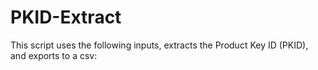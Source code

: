 # PKID-Extract
This script uses the following inputs, extracts the Product Key ID (PKID), and exports to a csv:
